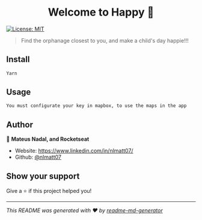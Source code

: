 <h1 align="center">Welcome to Happy 👋</h1>
<p>
  <a href="#" target="_blank">
    <img alt="License: MIT" src="https://img.shields.io/badge/License-MIT-yellow.svg" />
  </a>
</p>

> Find the orphanage closest to you, and make a child's day happie!!!

## Install

```sh
Yarn 
```

## Usage

```sh
You must configurate your key in mapbox, to use the maps in the app
```

## Author

👤 **Mateus Nadal, and Rocketseat**

* Website: https://www.linkedin.com/in/nlmatt07/
* Github: [@nlmatt07](https://github.com/nlmatt07)

## Show your support

Give a ⭐️ if this project helped you!

***
_This README was generated with ❤️ by [readme-md-generator](https://github.com/kefranabg/readme-md-generator)_